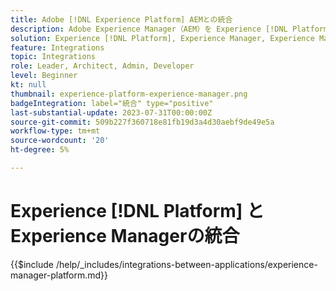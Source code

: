 ```yaml
---
title: Adobe [!DNL Experience Platform] AEMとの統合
description: Adobe Experience Manager（AEM）を Experience [!DNL Platform] と統合する方法を説明します。
solution: Experience [!DNL Platform], Experience Manager, Experience Manager Sites
feature: Integrations
topic: Integrations
role: Leader, Architect, Admin, Developer
level: Beginner
kt: null
thumbnail: experience-platform-experience-manager.png
badgeIntegration: label="統合" type="positive"
last-substantial-update: 2023-07-31T00:00:00Z
source-git-commit: 509b227f360718e81fb19d3a4d30aebf9de49e5a
workflow-type: tm+mt
source-wordcount: '20'
ht-degree: 5%

---
```



# Experience [!DNL Platform] とExperience Managerの統合

{{$include /help/_includes/integrations-between-applications/experience-manager-platform.md}}
